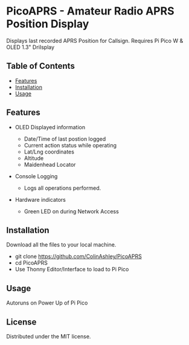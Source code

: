 # PicoAPRS - Amateur Radio APRS Position Display

Displays last recorded APRS Position for Callsign.
Requires Pi Pico W & OLED 1.3" DriIsplay

## Table of Contents

* [Features](#features)
* [Installation](#installation)
* [Usage](#usage)

## Features

- OLED Displayed information
  - Date/Time of last postion logged
  - Current action status while operating
  - Lat/Lng coordinates
  - Altitude
  - Maidenhead Locator

- Console Logging
  - Logs all operations performed.

- Hardware indicators
  - Green LED on during Network Access

## Installation

Download all the files to your local machine.

- git clone https://github.com/ColinAshley/PicoAPRS
- cd PicoAPRS
- Use Thonny Editor/Interface to load to Pi Pico

## Usage

Autoruns on Power Up of Pi Pico
## License

Distributed under the MIT license.
